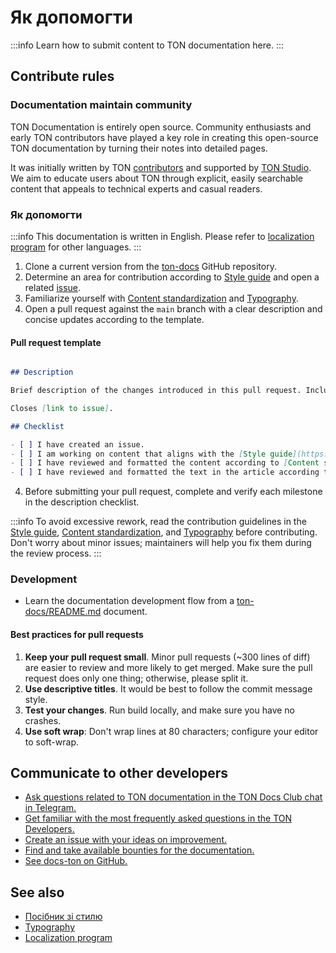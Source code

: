 # Як допомогти

:::info
Learn how to submit content to TON documentation here.
:::

## Contribute rules

### Documentation maintain community

TON Documentation is entirely open source. Community enthusiasts and early TON contributors have played a key role in creating this open-source TON documentation by turning their notes into detailed pages.

It was initially written by TON [contributors](/v3/contribute/maintainers/) and supported by [TON Studio](https://tonstudio.io/).
We aim to educate users about TON through explicit, easily searchable content that appeals to technical experts and casual readers.

### Як допомогти

:::info
This documentation is written in English. Please refer to [localization program](/v3/contribute/localization-program/how-to-contribute/) for other languages.
:::

1. Clone a current version from the [ton-docs](https://github.com/ton-community/ton-docs) GitHub repository.
2. Determine an area for contribution according to [Style guide](/v3/contribute/style-guide/) and open a related [issue](https://github.com/ton-community/ton-docs/issues).
3. Familiarize yourself with [Content standardization](/v3/contribute/content-standardization/) and [Typography](/v3/contribute/typography/).
4. Open a pull request against the `main` branch with a clear description and concise updates according to the template.

#### Pull request template

```md

## Description

Brief description of the changes introduced in this pull request. Include any relevant issue numbers or links.

Closes [link to issue].

## Checklist

- [ ] I have created an issue.
- [ ] I am working on content that aligns with the [Style guide](https://docs.ton.org/v3/contribute/style-guide/).
- [ ] I have reviewed and formatted the content according to [Content standardization](https://docs.ton.org/v3/contribute/content-standardization/).
- [ ] I have reviewed and formatted the text in the article according to [Typography](https://docs.ton.org/v3/contribute/typography/).

```

4. Before submitting your pull request, complete and verify each milestone in the description checklist.

:::info
To avoid excessive rework, read the contribution guidelines in the [Style guide](/v3/contribute/style-guide/), [Content standardization](/v3/contribute/content-standardization/), and [Typography](/v3/contribute/typography/) before contributing. Don't worry about minor issues; maintainers will help you fix them during the review process.
:::

### Development

- Learn the documentation development flow from a [ton-docs/README.md](https://github.com/ton-community/ton-docs?tab=readme-ov-file#set-up-your-environment-%EF%B8%8F) document.

#### Best practices for pull requests

1. **Keep your pull request small**. Minor pull requests (~300 lines of diff) are easier to review and more likely to get merged. Make sure the pull request does only one thing; otherwise, please split it.
2. **Use descriptive titles**. It would be best to follow the commit message style.
3. **Test your changes**. Run build locally, and make sure you have no crashes.
4. **Use soft wrap**: Don't wrap lines at 80 characters; configure your editor to soft-wrap.

## Communicate to other developers

- [Ask questions related to TON documentation in the TON Docs Club chat in Telegram.](https://t.me/+c-0fVO4XHQsyOWM8)
- [Get familiar with the most frequently asked questions in the TON Developers.](https://t.me/tondev_eng)
- [Create an issue with your ideas on improvement.](https://github.com/ton-community/ton-docs/issues)
- [Find and take available bounties for the documentation.](https://github.com/ton-society/ton-footsteps/issues?q=documentation)
- [See docs-ton on GitHub.](https://github.com/ton-community/ton-docs)

## See also

- [Посібник зі стилю](/v3/contribute/style-guide/)
- [Typography](/v3/contribute/typography/)
- [Localization program](/v3/contribute/localization-program/overview/)
